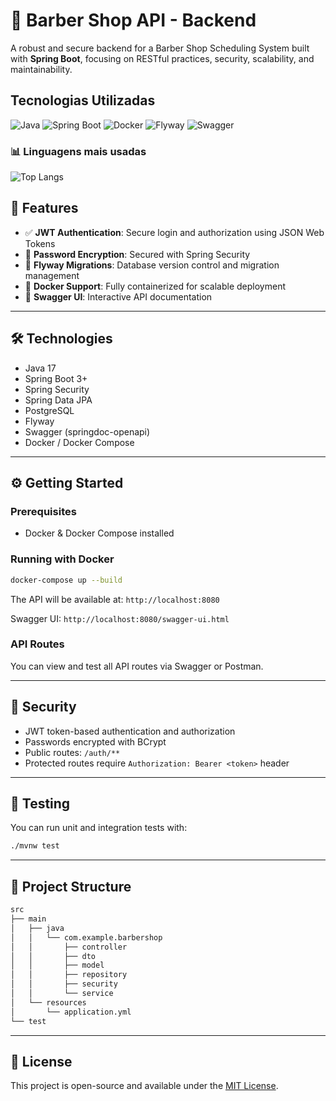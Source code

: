 # 💈 Barber Shop API - Backend

A robust and secure backend for a Barber Shop Scheduling System built with **Spring Boot**, focusing on RESTful practices, security, scalability, and maintainability.

## Tecnologias Utilizadas
![Java](https://img.shields.io/badge/Java-100%25-orange)
![Spring Boot](https://img.shields.io/badge/Spring_Boot-80%25-green)
![Docker](https://img.shields.io/badge/Docker-20%25-blue)
![Flyway](https://img.shields.io/badge/Flyway-15%25-lightblue)
![Swagger](https://img.shields.io/badge/Swagger-10%25-yellow)

### 📊 Linguagens mais usadas

![Top Langs](https://github-readme-stats.vercel.app/api/top-langs/?username=juliocbms&repo=Minhabarbearia&layout=compact&theme=transparent)

## 📌 Features

- ✅ **JWT Authentication**: Secure login and authorization using JSON Web Tokens
- 🔐 **Password Encryption**: Secured with Spring Security
- 🧬 **Flyway Migrations**: Database version control and migration management
- 🐳 **Docker Support**: Fully containerized for scalable deployment
- 📑 **Swagger UI**: Interactive API documentation

---

## 🛠 Technologies

- Java 17
- Spring Boot 3+
- Spring Security
- Spring Data JPA
- PostgreSQL
- Flyway
- Swagger (springdoc-openapi)
- Docker / Docker Compose

---

## ⚙️ Getting Started

### Prerequisites

- Docker & Docker Compose installed

### Running with Docker

```bash
docker-compose up --build
```

The API will be available at: `http://localhost:8080`

Swagger UI: `http://localhost:8080/swagger-ui.html`

### API Routes

You can view and test all API routes via Swagger or Postman.

---

## 🔐 Security

- JWT token-based authentication and authorization
- Passwords encrypted with BCrypt
- Public routes: `/auth/**`
- Protected routes require `Authorization: Bearer <token>` header

---

## 🧪 Testing

You can run unit and integration tests with:

```bash
./mvnw test
```

---

## 📂 Project Structure

```bash
src
├── main
│   ├── java
│   │   └── com.example.barbershop
│   │       ├── controller
│   │       ├── dto
│   │       ├── model
│   │       ├── repository
│   │       ├── security
│   │       └── service
│   └── resources
│       └── application.yml
└── test
```

---

## 📄 License

This project is open-source and available under the [MIT License](LICENSE).
